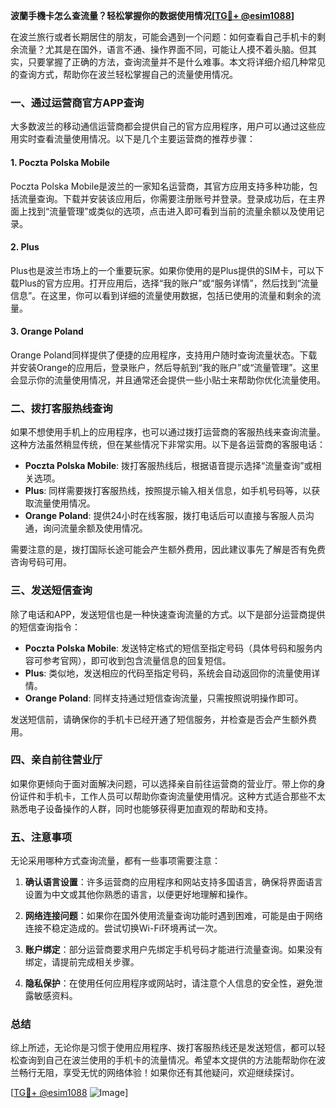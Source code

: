 **波蘭手機卡怎么查流量？轻松掌握你的数据使用情况[[TG💪+ @esim1088](https://t.me/s/esim1088)]**

在波兰旅行或者长期居住的朋友，可能会遇到一个问题：如何查看自己手机卡的剩余流量？尤其是在国外，语言不通、操作界面不同，可能让人摸不着头脑。但其实，只要掌握了正确的方法，查询流量并不是什么难事。本文将详细介绍几种常见的查询方式，帮助你在波兰轻松掌握自己的流量使用情况。

### 一、通过运营商官方APP查询

大多数波兰的移动通信运营商都会提供自己的官方应用程序，用户可以通过这些应用实时查看流量使用情况。以下是几个主要运营商的推荐步骤：

#### 1. Poczta Polska Mobile
Poczta Polska Mobile是波兰的一家知名运营商，其官方应用支持多种功能，包括流量查询。下载并安装该应用后，你需要注册账号并登录。登录成功后，在主界面上找到“流量管理”或类似的选项，点击进入即可看到当前的流量余额以及使用记录。

#### 2. Plus
Plus也是波兰市场上的一个重要玩家。如果你使用的是Plus提供的SIM卡，可以下载Plus的官方应用。打开应用后，选择“我的账户”或“服务详情”，然后找到“流量信息”。在这里，你可以看到详细的流量使用数据，包括已使用的流量和剩余的流量。

#### 3. Orange Poland
Orange Poland同样提供了便捷的应用程序，支持用户随时查询流量状态。下载并安装Orange的应用后，登录账户，然后导航到“我的账户”或“流量管理”。这里会显示你的流量使用情况，并且通常还会提供一些小贴士来帮助你优化流量使用。

### 二、拨打客服热线查询

如果不想使用手机上的应用程序，也可以通过拨打运营商的客服热线来查询流量。这种方法虽然稍显传统，但在某些情况下非常实用。以下是各运营商的客服电话：

- **Poczta Polska Mobile**: 拨打客服热线后，根据语音提示选择“流量查询”或相关选项。
- **Plus**: 同样需要拨打客服热线，按照提示输入相关信息，如手机号码等，以获取流量使用情况。
- **Orange Poland**: 提供24小时在线客服，拨打电话后可以直接与客服人员沟通，询问流量余额及使用情况。

需要注意的是，拨打国际长途可能会产生额外费用，因此建议事先了解是否有免费咨询号码可用。

### 三、发送短信查询

除了电话和APP，发送短信也是一种快速查询流量的方式。以下是部分运营商提供的短信查询指令：

- **Poczta Polska Mobile**: 发送特定格式的短信至指定号码（具体号码和服务内容可参考官网），即可收到包含流量信息的回复短信。
- **Plus**: 类似地，发送相应的代码至指定号码，系统会自动返回你的流量使用详情。
- **Orange Poland**: 同样支持通过短信查询流量，只需按照说明操作即可。

发送短信前，请确保你的手机卡已经开通了短信服务，并检查是否会产生额外费用。

### 四、亲自前往营业厅

如果你更倾向于面对面解决问题，可以选择亲自前往运营商的营业厅。带上你的身份证件和手机卡，工作人员可以帮助你查询流量使用情况。这种方式适合那些不太熟悉电子设备操作的人群，同时也能够获得更加直观的帮助和支持。

### 五、注意事项

无论采用哪种方式查询流量，都有一些事项需要注意：

1. **确认语言设置**：许多运营商的应用程序和网站支持多国语言，确保将界面语言设置为中文或其他你熟悉的语言，以便更好地理解和操作。
   
2. **网络连接问题**：如果你在国外使用流量查询功能时遇到困难，可能是由于网络连接不稳定造成的。尝试切换Wi-Fi环境再试一次。

3. **账户绑定**：部分运营商要求用户先绑定手机号码才能进行流量查询。如果没有绑定，请提前完成相关步骤。

4. **隐私保护**：在使用任何应用程序或网站时，请注意个人信息的安全性，避免泄露敏感资料。

### 总结

综上所述，无论你是习惯于使用应用程序、拨打客服热线还是发送短信，都可以轻松查询到自己在波兰使用的手机卡的流量情况。希望本文提供的方法能帮助你在波兰畅行无阻，享受无忧的网络体验！如果你还有其他疑问，欢迎继续探讨。

[[TG💪+ @esim1088](https://t.me/s/esim1088) ![Image](https://i.postimg.cc/4NQfJmqS/Snipaste-2025-05-13-00-14-12.png)]
